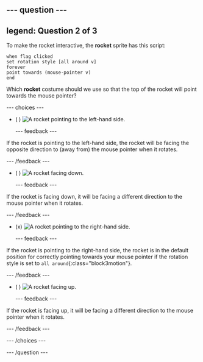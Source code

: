 --- question ---
---
legend: Question 2 of 3
---

To make the rocket interactive, the **rocket** sprite has this script:

```blocks3
when flag clicked
set rotation style [all around v]
forever
point towards (mouse-pointer v)
end
```

Which **rocket** costume should we use so that the top of the rocket will point towards the mouse pointer?

--- choices ---

- ( ) ![A rocket pointing to the left-hand side.](images/rocket_left.png)

  --- feedback ---

If the rocket is pointing to the left-hand side, the rocket will be facing the opposite direction to (away from) the mouse pointer when it rotates.

  --- /feedback ---

- ( ) ![A rocket facing down.](images/rocket_down.png)

  --- feedback ---

If the rocket is facing down, it will be facing a different direction to the mouse pointer when it rotates.

  --- /feedback ---

- (x) ![A rocket pointing to the right-hand side.](images/rocket_right.png)

  --- feedback ---

If the rocket is pointing to the right-hand side, the rocket is in the default position for correctly pointing towards your mouse pointer if the rotation style is set to `all around`{:class="block3motion"}.

  --- /feedback ---

- ( ) ![A rocket facing up.](images/rocket_up.png)

  --- feedback ---

If the rocket is facing up, it will be facing a different direction to the mouse pointer when it rotates.

  --- /feedback ---

--- /choices ---

--- /question ---
